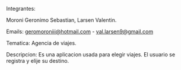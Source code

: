 Integrantes: 

Moroni Geronimo Sebastian, Larsen Valentin.

Emails: geromoroniii@hotmail.com - val.larsen9@gmail.com

Tematica: Agencia de viajes.

Descripcion: Es una aplicacion usada para elegir viajes. El usuario se registra y elije su destino.
